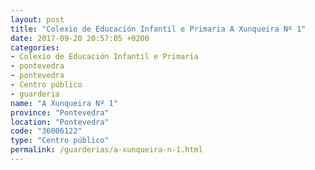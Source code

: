 ```yaml
---
layout: post
title: "Colexio de Educación Infantil e Primaria A Xunqueira Nº 1"
date: 2017-09-20 20:57:05 +0200
categories:
- Colexio de Educación Infantil e Primaria
- pontevedra
- pontevedra
- Centro público
- guarderia
name: "A Xunqueira Nº 1"
province: "Pontevedra"
location: "Pontevedra"
code: "36006122"
type: "Centro público"
permalink: /guarderias/a-xunqueira-n-1.html
---
```

